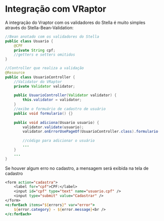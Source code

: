 # Integração com VRaptor

A integração do Vraptor com os validadores do Stella é muito simples através do Stella-Bean-Validation:

```java
//Bean anotado com os validadores do Stella
public class Usuario {
    @CPF
    private String cpf;
    //getters e setters omitidos
}

//Controller que realiza a validação
@Resource
public class UsuarioController {
    //Validator do VRaptor	
	private Validator validator;
	
	public UsuarioController(Validator validator) {
		this.validator = validator;
	}
    //exibe o formuário de cadastro de usuário
    public void formulario() {}
	
    public void adiciona(Usuario usuario) {
    	validator.validate(usuario);
    	validator.onErrorUsePageOf(UsuarioController.class).formulario();
    	
    	//código para adicionar o usuário
    	...
    }
    ...
}
```
Se houver algum erro no cadastro, a mensagem será exibida na tela de cadastro

```jsp
<form action="cadastra">
	<label for="cpf">CPF:</label>
	<input id="cpf" type="text" name="usuario.cpf" />
	<input type="submit" value="Cadastrar" />
</form>
<c:forEach items="${errors}" var="error">
	${error.category} - ${error.message}<br />
</c:forEach>
```